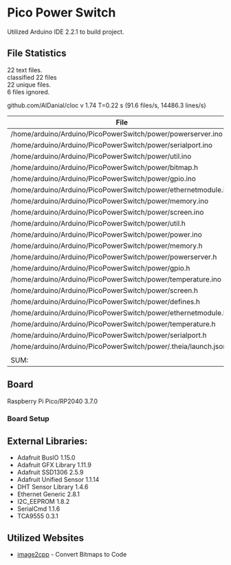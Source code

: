 # Pico Power Switch
Utilized Arduino IDE 2.2.1 to build project.
## File Statistics
22 text files.  
classified 22 files  
22 unique files.                                
6 files ignored.  

github.com/AlDanial/cloc v 1.74  T=0.22 s (91.6 files/s, 14486.3 lines/s)  

| File                                                                          | blank        | comment           | code| 
| ----------------------------------------------------------------------------- | ------------ | ----------------- | --- |
| /home/arduino/Arduino/PicoPowerSwitch/power/powerserver.ino                   |    52        |      31           |  652| 
| /home/arduino/Arduino/PicoPowerSwitch/power/serialport.ino                    |    37        |       0           |  540| 
| /home/arduino/Arduino/PicoPowerSwitch/power/util.ino                          |    49        |       3           |  236| 
| /home/arduino/Arduino/PicoPowerSwitch/power/bitmap.h                          |     6        |       5           |  206| 
| /home/arduino/Arduino/PicoPowerSwitch/power/gpio.ino                          |    17        |       1           |  158| 
| /home/arduino/Arduino/PicoPowerSwitch/power/ethernetmodule.ino                |    18        |       0           |  145| 
| /home/arduino/Arduino/PicoPowerSwitch/power/memory.ino                        |    14        |      18           |  141| 
| /home/arduino/Arduino/PicoPowerSwitch/power/screen.ino                        |    15        |       4           |  132| 
| /home/arduino/Arduino/PicoPowerSwitch/power/util.h                            |    16        |       0           |  125| 
| /home/arduino/Arduino/PicoPowerSwitch/power/power.ino                         |    15        |       3           |   89| 
| /home/arduino/Arduino/PicoPowerSwitch/power/memory.h                          |     7        |       0           |   59| 
| /home/arduino/Arduino/PicoPowerSwitch/power/powerserver.h                     |     3        |       0           |   52| 
| /home/arduino/Arduino/PicoPowerSwitch/power/gpio.h                            |     6        |       0           |   51| 
| /home/arduino/Arduino/PicoPowerSwitch/power/temperature.ino                   |     7        |       1           |   49| 
| /home/arduino/Arduino/PicoPowerSwitch/power/screen.h                          |     6        |       6           |   33| 
| /home/arduino/Arduino/PicoPowerSwitch/power/defines.h                         |    19        |      12           |   31| 
| /home/arduino/Arduino/PicoPowerSwitch/power/ethernetmodule.h                  |     4        |       0           |   27| 
| /home/arduino/Arduino/PicoPowerSwitch/power/temperature.h                     |     3        |       0           |   24| 
| /home/arduino/Arduino/PicoPowerSwitch/power/serialport.h                      |     6        |       0           |   21| 
| /home/arduino/Arduino/PicoPowerSwitch/power/.theia/launch.json                |     1        |       0           |    7| 
| | | | | 
| SUM:                                                                          |   301        |      84           | 2778| 

## Board
  Raspberry Pi Pico/RP2040 3.7.0
### Board Setup
  
## External Libraries:
  - Adafruit BusIO 1.15.0
  - Adafruit GFX Library 1.11.9
  - Adafruit SSD1306 2.5.9
  - Adafruit Unified Sensor 1.1.14
  - DHT Sensor Library 1.4.6
  - Ethernet Generic 2.8.1
  - I2C_EEPROM 1.8.2
  - SerialCmd 1.1.6
  - TCA9555 0.3.1

## Utilized Websites
  - [image2cpp](https://javl.github.io/image2cpp/) - Convert Bitmaps to Code
  
